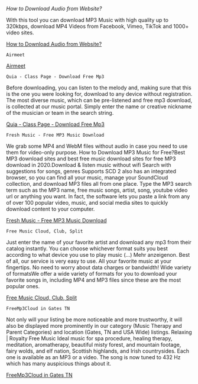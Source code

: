 *How to Download Audio from Website?*

With this tool you can download MP3 Music with high quality up to 320kbps, download MP4 Videos from Facebook, Vimeo, TikTok and 1000+ video sites.


[How to Download Audio from Website?](https://siasky.net/GADHPz6UncHYjjsQSmS7SwEFghvSKZrOQTzPbVDiHHsVIA/)

`Airmeet`

[Airmeet](https://www.airmeet.com/e/869ca490-f245-11eb-946a-2144eef0c724)

`Quia - Class Page - Download Free Mp3`

Before downloading, you can listen to the melody and, making sure that this is the one you were looking for, download to any device without registration.
The most diverse music, which can be pre-listened and free mp3 download, is collected at our music portal.
Simply enter the name or creative nickname of the musician or team in the search string.

[Quia - Class Page - Download Free Mp3](https://www.quia.com/pages/fmp3/download)

`Fresh Music - Free MP3 Music Download`

We grab some MP4 and WebM files without audio in case you need to use them for video-only purpose.
How to Download MP3 Music for Free?Best MP3 download sites and best free music download sites for free MP3 download in 2020.Download & listen music without wifi Search with suggestions for songs, genres Supports SCD 2 also has an integrated browser, so you can find all your music, manage your SoundCloud collection, and download MP3 files all from one place.
Type the MP3 search term such as the MP3 name, free music songs, artist, song, youtube video url or anything you want.
In fact, the software lets you paste a link from any of over 100 popular video, music, and social media sites to quickly download content to your computer.

[Fresh Music - Free MP3 Music Download](https://replit.com/talk/share/Hello-Music/48963)

`Free Music Cloud, Club, Split`

Just enter the name of your favorite artist and download any mp3 from their catalog instantly.
You can choose whichever format suits you best according to what device you use to play music (...) Mehr anzeigenon.
Best of all, our service is very easy to use.
All your favorite music at your fingertips.
No need to worry about data charges or bandwidth!
Wide variety of formatsWe offer a wide variety of formats for you to download your favorite songs in, including MP4 and MP3 files since these are the most popular ones.

[Free Music Cloud, Club, Split](https://www.backstagepro.de/location/free-music-cloud-split-JXz7sZ9JPx)

`FreeMp3Cloud in Gates TN`

Not only will your listing be more noticeable and more trustworthy, it will also be displayed more prominently in our category (Music Therapy and Parent Categories) and location (Gates, TN and USA Wide) listings.
Relaxing | Royalty Free Music Ideal music for spa procedure, healing therapy, meditation, aromatherapy, beautiful misty forest, and mountain footage, fairy wolds, and elf nation, Scottish highlands, and Irish countrysides.
Each one is available as an MP3 or a video.
The song is now tuned to 432 Hz which has many auspicious things about it.

[FreeMp3Cloud in Gates TN](https://ebusinesspages.com/FreeMp3Cloud_edw6g.co)

